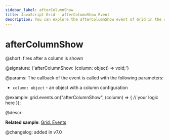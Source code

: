 ```yaml
---
sidebar_label: afterColumnShow
title: JavaScript Grid - afterColumnShow Event 
description: You can explore the afterColumnShow event of Grid in the documentation of the DHTMLX JavaScript UI library. Browse developer guides and API reference, try out code examples and live demos, and download a free 30-day evaluation version of DHTMLX Suite.
---
```


# afterColumnShow

@short: fires after a column is shown

@signature: {'afterColumnShow: (column: object) => void;'}

@params:
The callback of the event is called with the following parameters:
- `column: object` - an object with a column configuration

@example:
grid.events.on("afterColumnShow", (column) => {
    // your logic here
});

@descr:

**Related sample**: [Grid. Events](https://snippet.dhtmlx.com/9zeyp4ds)

@changelog: added in v7.0
